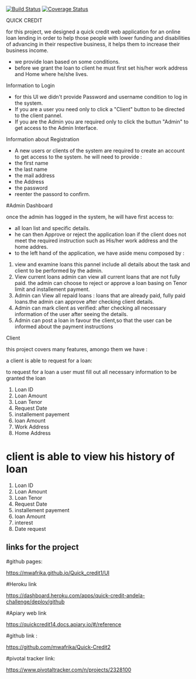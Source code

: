
[![Build Status](https://travis-ci.org/mwafrika/Quick-Credit2.svg?branch=develop)](https://travis-ci.org/mwafrika/Quick-Credit2) [![Coverage Status](https://coveralls.io/repos/github/mwafrika/Quick-Credit2/badge.svg?branch=develop)](https://coveralls.io/github/mwafrika/Quick-Credit2?branch=develop)

QUICK CREDIT


for this project, we designed a quick credit web application for an online loan lending in order to help those people with lower funding and disabilities of advancing in their respective business, it helps them to increase their business income.
- we provide loan based on some conditions.
- before we grant the loan to client he must first set his/her work address and Home where he/she lives.

Information to Login


- for this UI we didn't provide Password and username condition to log in the system. 
- If you are a user you need only to click a "Client" button to be directed to the client pannel.
- If you are the Admin you are required only to click the buttun "Admin" to get access to the Admin Interface.

Information about Registration


- A new users or clients of the system are required to create an account to get access to the system.
he will need to provide :
- the first name
- the last name
- the mail address
- the Address
- the password 
- reenter the passord to confirm.

#Admin Dashboard


once the admin has logged in the system, he will have first access to:
- all loan list and specific details.
- he can then Approve or reject the application loan if the client does not meet the required instruction such as His/her work address     and the home addres.
- to the left hand of the application, we have aside menu composed by :
1) view and examine loans
   this pannel include all details about the task and client to be performed by the admin.
2) View current loans
 admin can view all current loans that are not fully paid. the admin can choose to reject or approve a loan basing on Tenor limit and installement payment. 
3) Admin can View all repaid loans : loans that are already paid, fully paid loans.the admin can approve after checking client details.
4) Admin can mark client as verified: after checking all necessary information of the user after seeing the details.
5) Admin can post a loan in favour the client,so that the user can be informed about the payment instructions

Client

this project covers many  features, amongo them we have :

a client is able to request for a loan:

 to request for a loan a user must fill out all necessary information to be granted the loan
 1) Loan ID
 2) Loan Amount 
 3) Loan Tenor 
 4) Request Date
 5) installement payement
 6) loan Amount
 7) Work Address
 8) Home Address
 
 # client is able to view his history of loan 
 
 1) Loan ID
 2) Loan Amount 
 3) Loan Tenor 
 4) Request Date
 5) installement payement
 6) loan Amount
 7) interest
 8) Date request  
 

<h2>links for the project</h2>

#github pages:

https://mwafrika.github.io/Quick_credit1/UI

#Heroku link

https://dashboard.heroku.com/apps/quick-credit-andela-challenge/deploy/github

#Apiary web link

https://quickcredit14.docs.apiary.io/#/reference

#github link :

https://github.com/mwafrika/Quick-Credit2

#pivotal tracker link:

https://www.pivotaltracker.com/n/projects/2328100

